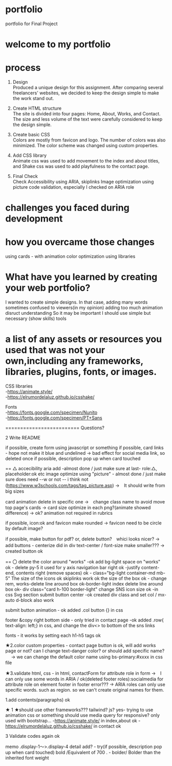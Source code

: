 # portfolio
portfolio for Final Project

# welcome to my portfolio

# process 
1. Design  
Produced a unique design for this assignment.
After comparing several freelancers' websites, we decided to keep the design simple to make the work stand out.

2. Create HTML structure  
The site is divided into four pages: Home, About, Works, and Contact. The size and less volume of the text were carefully considered to keep the design simple. 

3. Create basic CSS  
Colors are mostly from favicon and logo. The number of colors was also minimized. The color scheme was changed using custom properties.

4. Add CSS library  
Animate css was used to add movement to the index and about titles, and Shake css was used to add playfulness to the contact page.

5. Final Check  
Check Accessibility using ARIA, skiplinks
Image optimization using picture
code validation, especially I checked on ARIA role

# challenges you faced during development
# how you overcame those changes
using cards - with animation
color optimization
using libraries


# What have you learned by creating your web portfolio?
I wanted to create simple designs. 
In that case, 
adding many words sometimes confused to viewers(in my opinion)
adding too much animation disruct understanding
So it may be important I should use simple but necessary (show skills) tools


# a list of any assets or resources you used that was not your own,including any frameworks, libraries, plugins, fonts, or images. 

CSS libraries  
-https://animate.style/  
-https://elrumordelaluz.github.io/csshake/  

Fonts  
-https://fonts.google.com/specimen/Nunito  
-https://fonts.google.com/specimen/PT+Sans  


=========================
Questions?

2 Write README


if possible, create form using javascript or something
if possible, card links - hope not make it blue and undelined  → bad effect for social media link, so deleted once
if possible, description pop up when card touched


==
△
accecibility aria add -almost done / just make sure at last- role:△, placeholder:ok etc
image optimize using "picture" - almost done / just make sure does need --w or not -- i think not (https://www.w3schools.com/tags/tag_picture.asp)
→　It should write from big sizes

card animation delete in specific one →　change class name to avoid move top page's cards
→ card size optimize in each png?(animate showed difference)  → ok? animation not required in rubrics

if possible, icon:ok and favicon make rounded → favicon need to be circle by default image?

if possible, make button for pdf? or, delete button?　whici looks nicer? →　add buttons - centerize did in div text-center / font-size make smaller???  →　 created button ok


==
〇
delete the color around "works" -ok add bg-light
space on "works" ok - delete py-5 it used for y axis
navigation bar right ok -justify content-end, contents right (remove spaces) ok - class="bg-light container-md mb-5"
The size of the icons ok
skiplinks work ok
the size of the box ok - change rem, 
works-delete line around box ok-border-light
index delete line around box ok- div class="card h-100 border-light"
change SNS icon size ok -in css Svg section
submit button center -ok  created div class and set col / mx-auto d-block also work

submit button animation - ok added  .col button {} in css

footer &copy right bottom side - only tried in contact page -ok  added .row{ text-align: left;} in css, and change the div<> to bottom of the sns links

fonts - it works by setting each h1-h5 tags ok

★2.color custom properties - contact page button is ok, will add works page or not? can I change text-danger color? or should add specific name? 　
→ we can change the default color name using bs-primary:#xxxx in css file

★3.validate html, css -  in html, contactForm for attribute role in form →　I can only use some words in ARIA /  ok(deleted footer roles):socialmedia for attribute role on element footer in footer error??? → ARIA roles can only use specific words. such as region. so we can't create original names for them.

1.add contents(paragraphs) ok

★ 1 ★should use other frameworks??? tailwind? js? yes- trying to use animation css or something
should use media query for responsive? only used with bootstrap...
-https://animate.style/ in index,about ok
-https://elrumordelaluz.github.io/csshake/ in contact  ok

3 Validate codes again ok


memo
.display-1～>.display-4 
detail add? - try(if possible, description pop up when card touched)
bold /Equivalent of 700 . - bolder/ Bolder than the inherited font weight